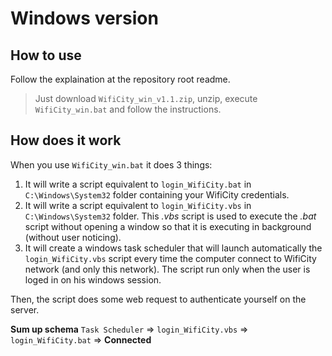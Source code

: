 # Windows version

## How to use 

Follow the explaination at the repository root readme.

> Just download `WifiCity_win_v1.1.zip`, unzip, execute `WifiCity_win.bat` and follow the instructions.

## How does it work

When you use `WifiCity_win.bat` it does 3 things:
1. It will write a script equivalent to `login_WifiCity.bat` in `C:\Windows\System32` folder containing your WifiCity credentials.
2. It will write a script equivalent to `login_WifiCity.vbs` in `C:\Windows\System32` folder. This *.vbs* script is used to execute the *.bat* script without opening a window so that it is executing in background (without user noticing).
3. It will create a windows task scheduler that will launch automatically the `login_WifiCity.vbs` script every time the computer connect to WifiCity network (and only this network). The script run only when the user is loged in on his windows session.

Then, the script does some web request to authenticate yourself on the server.  


**Sum up schema**
`Task Scheduler` => `login_WifiCity.vbs` => `login_WifiCity.bat` => **Connected**
